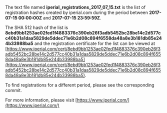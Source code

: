 The text file named **iperial_registrations_2017_07_15.txt** is the list of registration hashes created by iperial.com during the period between **2017-07-15 00:00:00Z** and **2017-07-15 23:59:59Z**.

The SHA 512 hash of the list is **8ebd9bb1253ae02fed1f4883376c390eb26f3adb5452bc28be14c2d577cc40b31a1daa5829de5ddec71e6b2d08c894f6558da48a8e3b181db85e244b33988ba5** and the registration certificate for the list can be viewed at [https://www.iperial.com/cert/8ebd9bb1253ae02fed1f4883376c390eb26f3adb5452bc28be14c2d577cc40b31a1daa5829de5ddec71e6b2d08c894f6558da48a8e3b181db85e244b33988ba5](https://www.iperial.com/cert/8ebd9bb1253ae02fed1f4883376c390eb26f3adb5452bc28be14c2d577cc40b31a1daa5829de5ddec71e6b2d08c894f6558da48a8e3b181db85e244b33988ba5).

To find registrations for a different period, please see the corresponding commit.

For more information, please visit [https://www.iperial.com/](https://www.iperial.com/)
